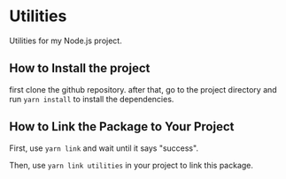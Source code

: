 # Utilities

Utilities for my Node.js project.

## How to Install the project

first clone the github repository.
after that, go to the project directory and run `yarn install` to install the dependencies.

## How to Link the Package to Your Project

First, use `yarn link` and wait until it says "success".

Then, use `yarn link utilities` in your project to link this package.
